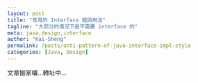 ```yaml
---
layout: post
title: "常見的 Interface 錯誤用法"
tagline: "大部分的情況下是不需要 interface 的"
meta: java,design,interface
author: "Kai-Sheng"
permalink: /posts/anti-pattern-of-java-interface-impl-style
categories: [Java, Design]
--- 
```


文章搬家囉...轉址中...

 <script>
   window.location.href = "/anti-pattern-of-java-interface-impl-style";
 </script>